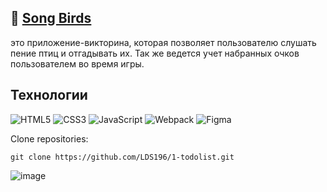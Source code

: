 :seedling: <a href="https://rolling-scopes-school.github.io/lds196-JSFE2022Q3/songbirds/" target="_blank">Song Birds</a>
---
это приложение-викторина, которая позволяет пользователю слушать пение птиц и отгадывать их. Так же ведется учет набранных очков пользователем во время игры.

## Технологии
![HTML5](https://img.shields.io/badge/-HTML5-e34f26?logo=html5&logoColor=white)
![CSS3](https://img.shields.io/badge/-CSS3-1572b6?logo=css3&logoColor=white)
![JavaScript](https://img.shields.io/badge/-JavaScript-f7df1e?logo=javaScript&logoColor=black)
![Webpack](https://img.shields.io/badge/-Webpack-99d6f8?logo=webpack&logoColor=black)
![Figma](https://img.shields.io/badge/-Figma-yellow)

Clone repositories:
```
git clone https://github.com/LDS196/1-todolist.git
```

![image](https://github.com/LDS196/songbirds/assets/105713345/b99d0d3f-7fe8-4c52-9511-2bedacb5dea9)



